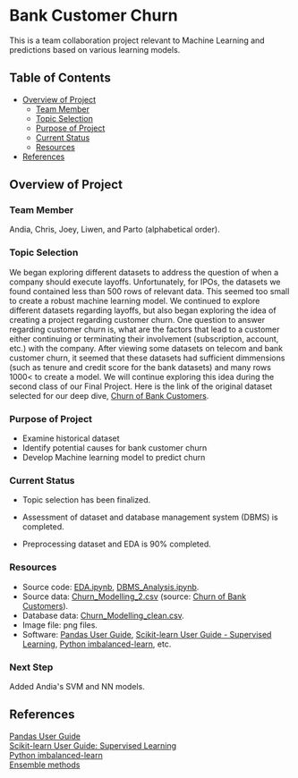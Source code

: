 # Bank Customer Churn
This is a team collaboration project relevant to Machine Learning and predictions based on various learning models.

## Table of Contents

- [Overview of Project](#overview-of-project)
  - [Team Member](#team-member)
  - [Topic Selection](#topic-selection)
  - [Purpose of Project](#purpose-of-project)
  - [Current Status](#current-status)
  - [Resources](#resources)
- [References](#references)

## Overview of Project

### Team Member

Andia, Chris, Joey, Liwen, and Parto (alphabetical order).

### Topic Selection

We began exploring different datasets to address the question of when a company should execute layoffs. Unfortunately, for IPOs, the datasets we found contained less than 500 rows of relevant data. This seemed too small to create a robust machine learning model. We continued to explore different datasets regarding layoffs, but also began exploring the idea of creating a project regarding customer churn. One question to answer regarding customer churn is, what are the factors that lead to a customer either continuing or terminating their involvement (subscription, account, etc.) with the company. After viewing some datasets on telecom and bank customer churn, it seemed that these datasets had sufficient dimmensions (such as tenure and credit score for the bank datasets) and many rows 1000< to create a model. We will continue exploring this idea during the second class of our Final Project. Here is the link of the original dataset selected for our deep dive, [Churn of Bank Customers](https://www.kaggle.com/datasets/mathchi/churn-for-bank-customers?resource=download).</br>

### Purpose of Project

- Examine historical dataset
- Identify potential causes for bank customer churn
- Develop Machine learning model to predict churn

### Current Status

- Topic selection has been finalized.

- Assessment of dataset and database management system (DBMS) is completed.

- Preprocessing dataset and EDA is 90% completed.

### Resources

- Source code: [EDA.ipynb](./EDA.ipynb), [DBMS_Analysis.ipynb](./DBMS_Analysis.ipynb).
- Source data: [Churn_Modelling_2.csv](./Resources/Churn_Modelling_2.csv) (source: [Churn of Bank Customers](https://www.kaggle.com/datasets/mathchi/churn-for-bank-customers?resource=download)).
- Database data: [Churn_Modelling_clean.csv](./Data/Churn_Modelling_clean.csv).
- Image file: png files.
- Software: [Pandas User Guide](https://pandas.pydata.org/pandas-docs/stable/user_guide/index.html#user-guide), [Scikit-learn User Guide - Supervised Learning](https://scikit-learn.org/stable/supervised_learning.html), [Python imbalanced-learn](https://pypi.org/project/imbalanced-learn/), etc.

### Next Step

Added Andia's SVM and NN models.

## References

[Pandas User Guide](https://pandas.pydata.org/pandas-docs/stable/user_guide/index.html#user-guide)  
[Scikit-learn User Guide: Supervised Learning](https://scikit-learn.org/stable/supervised_learning.html)  
[Python imbalanced-learn](https://pypi.org/project/imbalanced-learn/)  
[Ensemble methods](https://imbalanced-learn.org/stable/references/ensemble.html#)  


